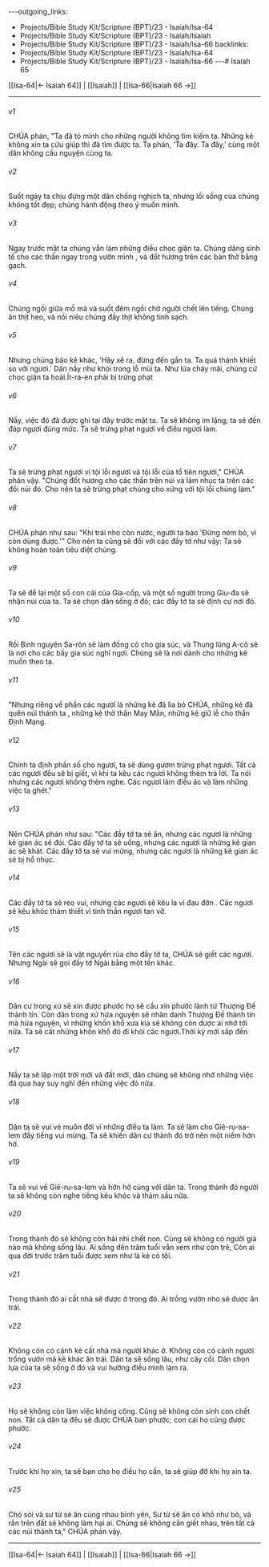 ---outgoing_links:
  - Projects/Bible Study Kit/Scripture (BPT)/23 - Isaiah/Isa-64
  - Projects/Bible Study Kit/Scripture (BPT)/23 - Isaiah/Isaiah
  - Projects/Bible Study Kit/Scripture (BPT)/23 - Isaiah/Isa-66
backlinks:
  - Projects/Bible Study Kit/Scripture (BPT)/23 - Isaiah/Isa-64
  - Projects/Bible Study Kit/Scripture (BPT)/23 - Isaiah/Isa-66
---# Isaiah 65

[[Isa-64|← Isaiah 64]] | [[Isaiah]] | [[Isa-66|Isaiah 66 →]]
***



###### v1 
CHÚA phán, "Ta đã tỏ mình cho những người không tìm kiếm ta. Những kẻ không xin ta cứu giúp thì đã tìm được ta. Ta phán, 'Ta đây. Ta đây,' cùng một dân không cầu nguyện cùng ta. 

###### v2 
Suốt ngày ta chịu đựng một dân chống nghịch ta, nhưng lối sống của chúng không tốt đẹp; chúng hành động theo ý muốn mình. 

###### v3 
Ngay trước mặt ta chúng vẫn làm những điều chọc giận ta. Chúng dâng sinh tế cho các thần ngay trong vườn mình , và đốt hương trên các bàn thờ bằng gạch. 

###### v4 
Chúng ngồi giữa mồ mả và suốt đêm ngồi chờ người chết lên tiếng. Chúng ăn thịt heo, và nồi niêu chúng đầy thịt không tinh sạch. 

###### v5 
Nhưng chúng bảo kẻ khác, 'Hãy xê ra, đừng đến gần ta. Ta quá thánh khiết so với ngươi.' Dân nầy như khói trong lỗ mũi ta. Như lửa cháy mãi, chúng cứ chọc giận ta hoài.Ít-ra-en phải bị trừng phạt 

###### v6 
Nầy, việc đó đã được ghi tại đây trước mặt ta. Ta sẽ không im lặng; ta sẽ đền đáp ngươi đúng mức. Ta sẽ trừng phạt ngươi về điều ngươi làm. 

###### v7 
Ta sẽ trừng phạt ngươi vì tội lỗi ngươi và tội lỗi của tổ tiên ngươi," CHÚA phán vậy. "Chúng đốt hương cho các thần trên núi và làm nhục ta trên các đồi núi đó. Cho nên ta sẽ trừng phạt chúng cho xứng với tội lỗi chúng làm." 

###### v8 
CHÚA phán như sau: "Khi trái nho còn nước, người ta bảo 'Đừng ném bỏ, vì còn dùng được.'" Cho nên ta cũng sẽ đối với các đầy tớ như vậy: Ta sẽ không hoàn toàn tiêu diệt chúng. 

###### v9 
Ta sẽ để lại một số con cái của Gia-cốp, và một số người trong Giu-đa sẽ nhận núi của ta. Ta sẽ chọn dân sống ở đó; các đầy tớ ta sẽ định cư nơi đó. 

###### v10 
Rồi Bình nguyên Sa-rôn sẽ làm đồng cỏ cho gia súc, và Thung lũng A-cô sẽ là nơi cho các bầy gia súc nghỉ ngơi. Chúng sẽ là nơi dành cho những kẻ muốn theo ta. 

###### v11 
"Nhưng riêng về phần các ngươi là những kẻ đã lìa bỏ CHÚA, những kẻ đã quên núi thánh ta , những kẻ thờ thần May Mắn, những kẻ giữ lễ cho thần Định Mạng. 

###### v12 
Chính ta định phần số cho ngươi, ta sẽ dùng gươm trừng phạt ngươi. Tất cả các ngươi đều sẽ bị giết, vì khi ta kêu các ngươi không thèm trả lời. Ta nói nhưng các ngươi không thèm nghe. Các ngươi làm điều ác và làm những việc ta ghét." 

###### v13 
Nên CHÚA phán như sau: "Các đầy tớ ta sẽ ăn, nhưng các ngươi là những kẻ gian ác sẽ đói. Các đầy tớ ta sẽ uống, nhưng các ngươi là những kẻ gian ác sẽ khát. Các đầy tớ ta sẽ vui mừng, nhưng các ngươi là những kẻ gian ác sẽ bị hổ nhục. 

###### v14 
Các đầy tớ ta sẽ reo vui, nhưng các ngươi sẽ kêu la vì đau đớn . Các ngươi sẽ kêu khóc thảm thiết vì tinh thần ngươi tan vỡ. 

###### v15 
Tên các ngươi sẽ là vật nguyền rủa cho đầy tớ ta, CHÚA sẽ giết các ngươi. Nhưng Ngài sẽ gọi đầy tớ Ngài bằng một tên khác. 

###### v16 
Dân cư trong xứ sẽ xin được phước họ sẽ cầu xin phước lành từ Thượng Đế thành tín. Còn dân trong xứ hứa nguyện sẽ nhân danh Thượng Đế thành tín mà hứa nguyện, vì những khốn khổ xưa kia sẽ không còn được ai nhớ tới nữa. Ta sẽ cất những khốn khổ đó đi khỏi các ngươi.Thời kỳ mới sắp đến 

###### v17 
Nầy ta sẽ lập một trời mới và đất mới, dân chúng sẽ không nhớ những việc đã qua hay suy nghĩ đến những việc đó nữa. 

###### v18 
Dân ta sẽ vui vẻ muôn đời vì những điều ta làm. Ta sẽ làm cho Giê-ru-sa-lem đầy tiếng vui mừng, Ta sẽ khiến dân cư thành đó trở nên một niềm hớn hở. 

###### v19 
Ta sẽ vui về Giê-ru-sa-lem và hớn hở cùng với dân ta. Trong thành đó người ta sẽ không còn nghe tiếng kêu khóc và thảm sầu nữa. 

###### v20 
Trong thành đó sẽ không còn hài nhi chết non. Cùng sẽ không có người già nào mà không sống lâu. Ai sống đến trăm tuổi vẫn xem như còn trẻ, Còn ai qua đời trước trăm tuổi được xem như là kẻ có tội. 

###### v21 
Trong thành đó ai cất nhà sẽ được ở trong đó. Ai trồng vườn nho sẽ được ăn trái. 

###### v22 
Không còn có cảnh kẻ cất nhà mà người khác ở. Không còn có cảnh người trồng vườn mà kẻ khác ăn trái. Dân ta sẽ sống lâu, như cây cối. Dân chọn lựa của ta sẽ sống ở đó và vui hưởng điều mình làm ra. 

###### v23 
Họ sẽ không còn làm việc không công. Cũng sẽ không còn sinh con chết non. Tất cả dân ta đều sẽ được CHÚA ban phước; con cái họ cũng được phước. 

###### v24 
Trước khi họ xin, ta sẽ ban cho họ điều họ cần, ta sẽ giúp đỡ khi họ xin ta. 

###### v25 
Chó sói và sư tử sẽ ăn cùng nhau bình yên, Sư tử sẽ ăn cỏ khô như bò, và rắn trên đất sẽ không làm hại ai. Chúng sẽ không cắn giết nhau, trên tất cả các núi thánh ta," CHÚA phán vậy.

***
[[Isa-64|← Isaiah 64]] | [[Isaiah]] | [[Isa-66|Isaiah 66 →]]
